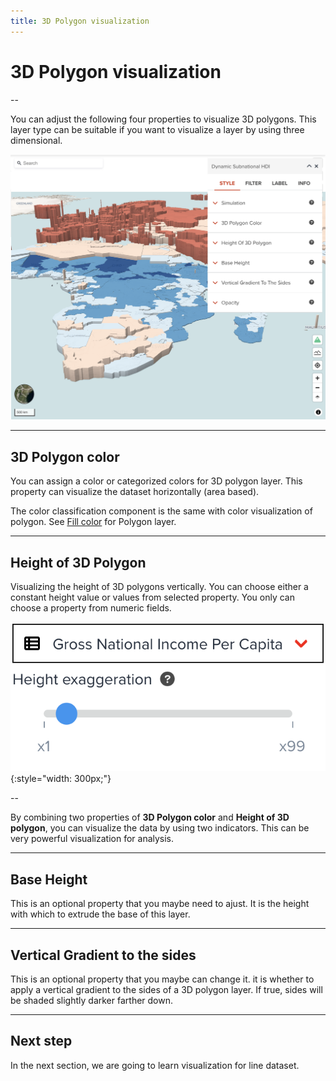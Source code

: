 ```yaml
---
title: 3D Polygon visualization
---
```


# 3D Polygon visualization

--

You can adjust the following four properties to visualize 3D polygons. This layer type can be suitable if you want to visualize a layer by using three dimensional.

![Styling for vector 3D polygon layer](../assets/visualization/visualize_vector_3dpolygon.png)

<!-- .element style="height: 400px" -->

---

## 3D Polygon color

You can assign a color or categorized colors for 3D polygon layer. This property can visualize the dataset horizontally (area based). 

The color classification component is the same with color visualization of polygon. <hidden>See [Fill color](./visualize_vector_polygon.md#fill-color) for Polygon layer</hidden>.

---

## Height of 3D Polygon

Visualizing the height of 3D polygons vertically. You can choose either a constant height value or values from selected property. You only can choose a property from numeric fields.

![Visualize polygons by height](../assets/visualization/visualize_vector_3dpolygon_height.png){:style="width: 300px;"}

<!-- .element style="height: 200px" -->

--

By combining two properties of **3D Polygon color** and **Height of 3D polygon**, you can visualize the data by using two indicators. This can be very powerful visualization for analysis.

---

## Base Height

This is an optional property that you maybe need to ajust. It is the height with which to extrude the base of this layer.

---

## Vertical Gradient to the sides

This is an optional property that you maybe can change it. it is whether to apply a vertical gradient to the sides of a 3D polygon layer. If true, sides will be shaded slightly darker farther down.

---

## Next step

In the next section, we are going to learn visualization for line dataset.
